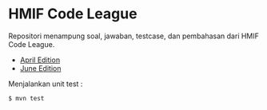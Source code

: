 # HMIF Code League

Repositori menampung soal, jawaban, testcase, dan pembahasan dari HMIF Code League.

- [April Edition](src/main/java/code/league/april)
- [June Edition](src/main/java/code/league/juni)

Menjalankan unit test :

```bash
$ mvn test 
```
